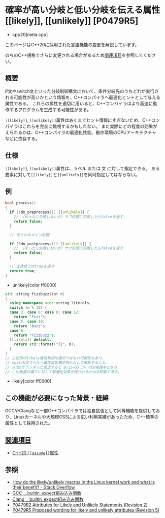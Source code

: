 # 確率が高い分岐と低い分岐を伝える属性 [[likely]], [[unlikely]] [P0479R5]
* cpp20[meta cpp]

<!-- start lang caution -->

このページはC++20に採用された言語機能の変更を解説しています。

のちのC++規格でさらに変更される場合があるため[関連項目](#relative-page)を参照してください。

<!-- last lang caution -->

## 概要
if文やswitch文といった分岐制御構文において、条件分岐先のうちどれが実行される可能性が高いかという情報を、C++コンパイラへ最適化ヒントとして与える属性である。
これらの属性を適切に用いると、C++コンパイラはより高速に動作するプログラムを生成する可能性がある。

`[[likely]]`, `[[unlikely]]`属性はあくまでヒント情報にすぎないため、C++コンパイラはこれらを完全に無視するかもしれない。
また実際にどの程度の効果がえられるかは、C++コンパイラの最適化性能、動作環境のCPUアーキテクチャなどに依存する。


## 仕様
`[[likely]]`, `[[unlikely]]`属性は、ラベル または 文 に対して指定できる。
ある要素に対して`[[likely]]`と`[[unlikely]]`を同時指定してはならない。


## 例
```cpp
bool process()
{
  if (!do_preprocess()) [[unlikely]] {
    // （めったに失敗しないが）サブ処理に失敗したらfalseを返す
    return false;
  }

  // 何らかのメイン処理

  if (!do_postprocess()) [[unlikely]] {
    // （めったに失敗しないが）サブ処理に失敗したらfalseを返す
    return false;
  }

  // 正常終了はtrueを返す
  return true;
}
```
* unlikely[color ff0000]

```cpp
std::string fizzbuzz(int n)
{
  using namespace std::string_literals;
  switch (n % 15) {
  case 3: case 6: case 9: case 12:
    return "Fizz"s;
  case 5: case 10:
    return "Buzz"s;
  case 0:
    return "FizzBuzz"s;
  [[likely]] default:
    return std::format("{}", n);
  }
}
// 上記例のlikely属性利用は適切ではない可能性もあり、
// switch文ラベルへ属性指定構文例示として解釈すること。
// 入力nがランダムと仮定すると 8/15=53.3% の分岐確率となり、
// この程度の偏りに対して最適化効果が得られるかは未知数である。
```
* likely[color ff0000]


## この機能が必要になった背景・経緯
GCCやClangなど一部C++コンパイラでは独自拡張として同等機能を提供しており、Linuxカーネルや大規模OSSによる広い利用実績があったため、C++標準の属性として採用された。


## <a id="relative-page" href="#relative-page">関連項目</a>
- [C++23 `[[assume]]`属性](/lang/cpp23/portable_assumptions.md)


## 参照
- [How do the likely/unlikely macros in the Linux kernel work and what is their benefit? - Stack Overflow](https://stackoverflow.com/questions/109710/)
- [GCC __builtin_expect組み込み関数](https://gcc.gnu.org/onlinedocs/gcc/extensions-to-the-c-language-family/other-built-in-functions-provided-by-gcc.html)
- [Clang __builtin_expect組み込み関数](https://llvm.org/docs/BranchWeightMetadata.html)
- [P0479R2 Attributes for Likely and Unlikely Statements (Revision 2)](http://www.open-std.org/jtc1/sc22/wg21/docs/papers/2017/p0479r2.html)
- [P0479R5 Proposed wording for likely and unlikely attributes (Revision 5)](http://www.open-std.org/jtc1/sc22/wg21/docs/papers/2018/p0479r5.html)